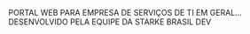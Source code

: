 PORTAL WEB PARA EMPRESA DE SERVIÇOS DE TI EM GERAL...
DESENVOLVIDO PELA EQUIPE DA STARKE BRASIL DEV


